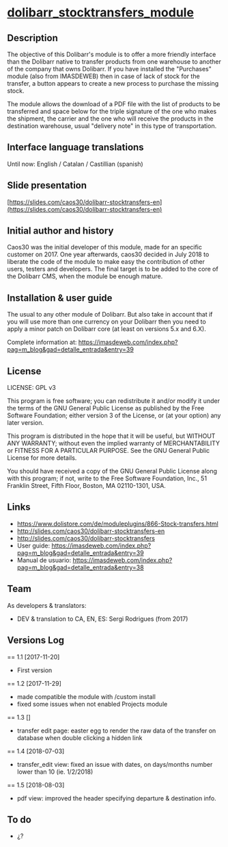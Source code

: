 # [dolibarr_stocktransfers_module](https://github.com/caos30/dolibarr_stocktransfers_module)

## Description

The objective of this Dolibarr's module is to offer a more friendly interface than the Dolibarr native to transfer products from one warehouse to another of the company that owns Dolibarr. If you have installed the "Purchases" module (also from IMASDEWEB) then in case of lack of stock for the transfer, a button appears to create a new process to purchase the missing stock.

The module allows the download of a PDF file with the list of products to be transferred and space below for the triple signature of the one who makes the shipment, the carrier and the one who will receive the products in the destination warehouse, usual "delivery note" in this type of transportation. 

## Interface language translations

Until now: English / Catalan / Castillian (spanish)

## Slide presentation

[https://slides.com/caos30/dolibarr-stocktransfers-en](https://slides.com/caos30/dolibarr-stocktransfers-en)

## Initial author and history

Caos30 was the initial developer of this module, made for an specific customer on 2017. One year afterwards, caos30 decided in July 2018 to liberate the code of the module to make easy the contribution of other users, testers and developers. The final target is to be added to the core of the Dolibarr CMS, when the module be enough mature. 

## Installation & user guide

The usual to any other module of Dolibarr. But also take in account that if you will use more than one currency on your Dolibarr then you need to apply a minor patch on Dolibarr core (at least on versions 5.x and 6.X).

Complete information at: https://imasdeweb.com/index.php?pag=m_blog&gad=detalle_entrada&entry=39

## License

LICENSE: GPL v3

This program is free software; you can redistribute it and/or
modify it under the terms of the GNU General Public License
as published by the Free Software Foundation; either version 3
of the License, or (at your option) any later version.

This program is distributed in the hope that it will be useful,
but WITHOUT ANY WARRANTY; without even the implied warranty of
MERCHANTABILITY or FITNESS FOR A PARTICULAR PURPOSE. See the
GNU General Public License for more details.

You should have received a copy of the GNU General Public License
along with this program; if not, write to the Free Software
Foundation, Inc., 51 Franklin Street, Fifth Floor, Boston, MA 02110-1301, USA.

## Links

- https://www.dolistore.com/de/moduleplugins/866-Stock-transfers.html
- http://slides.com/caos30/dolibarr-stocktransfers-en
- http://slides.com/caos30/dolibarr-stocktransfers
- User guide: https://imasdeweb.com/index.php?pag=m_blog&gad=detalle_entrada&entry=39
- Manual de usuario: https://imasdeweb.com/index.php?pag=m_blog&gad=detalle_entrada&entry=38

## Team

As developers & translators: 

 - DEV & translation to CA, EN, ES: Sergi Rodrigues (from 2017)
 
## Versions Log

== 1.1 [2017-11-20]

 + First version

== 1.2 [2017-11-29]

 + made compatible the module with /custom install
 + fixed some issues when not enabled Projects module

== 1.3 []

 + transfer edit page: easter egg to render the raw data of the transfer on database when double clicking a hidden link

== 1.4 [2018-07-03]

 + transfer_edit view: fixed an issue with dates, on days/months number lower than 10 (ie. 1/2/2018)

== 1.5 [2018-08-03]

 + pdf view: improved the header specifying departure & destination info.


## To do

 - ¿?
